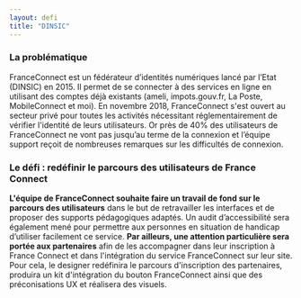 ```yaml
---
layout: defi
title: "DINSIC"
---
```


### La problématique

FranceConnect est un fédérateur d’identités numériques lancé par l’Etat (DINSIC) en 2015. Il permet de se connecter à des services en ligne en utilisant des comptes déjà existants (ameli, impots.gouv.fr, La Poste, MobileConnect et moi). En novembre 2018, FranceConnect s'est ouvert au secteur privé pour toutes les activités nécessitant réglementairement de vérifier l'identité de leurs utilisateurs.
Or près de 40% des utilisateurs de FranceConnect ne vont pas jusqu’au terme de la connexion et l’équipe support reçoit de nombreuses remarques sur les difficultés de connexion.

### Le défi : redéfinir le parcours des utilisateurs de France Connect

**L'équipe de FranceConnect souhaite faire un travail de fond sur le parcours des utilisateurs** dans le but de retravailler les interfaces et de proposer des supports pédagogiques adaptés. Un audit d’accessibilité sera également mené pour permettre aux personnes en situation de handicap d’utiliser facilement ce service.
**Par ailleurs, une attention particulière sera portée aux partenaires** afin de les accompagner dans leur inscription à France Connect et dans l'intégration du service FranceConnect sur leur site. Pour cela, le designer redéfinira le parcours d'inscription des partenaires, produira un kit d'intégration du bouton FranceConnect ainsi que des préconisations UX et réalisera des visuels.
